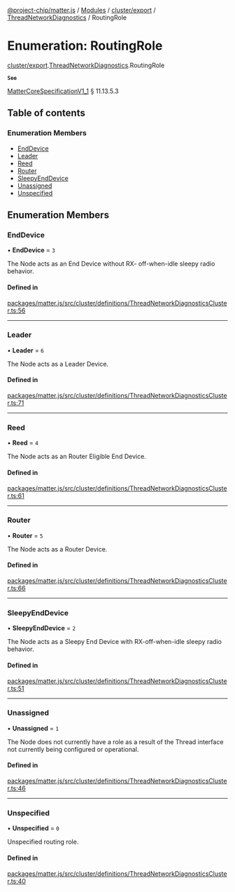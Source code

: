 [@project-chip/matter.js](../README.md) / [Modules](../modules.md) / [cluster/export](../modules/cluster_export.md) / [ThreadNetworkDiagnostics](../modules/cluster_export.ThreadNetworkDiagnostics.md) / RoutingRole

# Enumeration: RoutingRole

[cluster/export](../modules/cluster_export.md).[ThreadNetworkDiagnostics](../modules/cluster_export.ThreadNetworkDiagnostics.md).RoutingRole

**`See`**

[MatterCoreSpecificationV1_1](../interfaces/spec_export.MatterCoreSpecificationV1_1.md) § 11.13.5.3

## Table of contents

### Enumeration Members

- [EndDevice](cluster_export.ThreadNetworkDiagnostics.RoutingRole.md#enddevice)
- [Leader](cluster_export.ThreadNetworkDiagnostics.RoutingRole.md#leader)
- [Reed](cluster_export.ThreadNetworkDiagnostics.RoutingRole.md#reed)
- [Router](cluster_export.ThreadNetworkDiagnostics.RoutingRole.md#router)
- [SleepyEndDevice](cluster_export.ThreadNetworkDiagnostics.RoutingRole.md#sleepyenddevice)
- [Unassigned](cluster_export.ThreadNetworkDiagnostics.RoutingRole.md#unassigned)
- [Unspecified](cluster_export.ThreadNetworkDiagnostics.RoutingRole.md#unspecified)

## Enumeration Members

### EndDevice

• **EndDevice** = ``3``

The Node acts as an End Device without RX- off-when-idle sleepy radio behavior.

#### Defined in

[packages/matter.js/src/cluster/definitions/ThreadNetworkDiagnosticsCluster.ts:56](https://github.com/project-chip/matter.js/blob/3adaded6/packages/matter.js/src/cluster/definitions/ThreadNetworkDiagnosticsCluster.ts#L56)

___

### Leader

• **Leader** = ``6``

The Node acts as a Leader Device.

#### Defined in

[packages/matter.js/src/cluster/definitions/ThreadNetworkDiagnosticsCluster.ts:71](https://github.com/project-chip/matter.js/blob/3adaded6/packages/matter.js/src/cluster/definitions/ThreadNetworkDiagnosticsCluster.ts#L71)

___

### Reed

• **Reed** = ``4``

The Node acts as an Router Eligible End Device.

#### Defined in

[packages/matter.js/src/cluster/definitions/ThreadNetworkDiagnosticsCluster.ts:61](https://github.com/project-chip/matter.js/blob/3adaded6/packages/matter.js/src/cluster/definitions/ThreadNetworkDiagnosticsCluster.ts#L61)

___

### Router

• **Router** = ``5``

The Node acts as a Router Device.

#### Defined in

[packages/matter.js/src/cluster/definitions/ThreadNetworkDiagnosticsCluster.ts:66](https://github.com/project-chip/matter.js/blob/3adaded6/packages/matter.js/src/cluster/definitions/ThreadNetworkDiagnosticsCluster.ts#L66)

___

### SleepyEndDevice

• **SleepyEndDevice** = ``2``

The Node acts as a Sleepy End Device with RX-off-when-idle sleepy radio behavior.

#### Defined in

[packages/matter.js/src/cluster/definitions/ThreadNetworkDiagnosticsCluster.ts:51](https://github.com/project-chip/matter.js/blob/3adaded6/packages/matter.js/src/cluster/definitions/ThreadNetworkDiagnosticsCluster.ts#L51)

___

### Unassigned

• **Unassigned** = ``1``

The Node does not currently have a role as a result of the Thread interface not currently being configured
or operational.

#### Defined in

[packages/matter.js/src/cluster/definitions/ThreadNetworkDiagnosticsCluster.ts:46](https://github.com/project-chip/matter.js/blob/3adaded6/packages/matter.js/src/cluster/definitions/ThreadNetworkDiagnosticsCluster.ts#L46)

___

### Unspecified

• **Unspecified** = ``0``

Unspecified routing role.

#### Defined in

[packages/matter.js/src/cluster/definitions/ThreadNetworkDiagnosticsCluster.ts:40](https://github.com/project-chip/matter.js/blob/3adaded6/packages/matter.js/src/cluster/definitions/ThreadNetworkDiagnosticsCluster.ts#L40)
